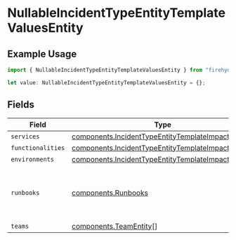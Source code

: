 # NullableIncidentTypeEntityTemplateValuesEntity

## Example Usage

```typescript
import { NullableIncidentTypeEntityTemplateValuesEntity } from "firehydrant/models/components";

let value: NullableIncidentTypeEntityTemplateValuesEntity = {};
```

## Fields

| Field                                                                                                                    | Type                                                                                                                     | Required                                                                                                                 | Description                                                                                                              |
| ------------------------------------------------------------------------------------------------------------------------ | ------------------------------------------------------------------------------------------------------------------------ | ------------------------------------------------------------------------------------------------------------------------ | ------------------------------------------------------------------------------------------------------------------------ |
| `services`                                                                                                               | [components.IncidentTypeEntityTemplateImpactEntity](../../models/components/incidenttypeentitytemplateimpactentity.md)[] | :heavy_minus_sign:                                                                                                       | N/A                                                                                                                      |
| `functionalities`                                                                                                        | [components.IncidentTypeEntityTemplateImpactEntity](../../models/components/incidenttypeentitytemplateimpactentity.md)[] | :heavy_minus_sign:                                                                                                       | N/A                                                                                                                      |
| `environments`                                                                                                           | [components.IncidentTypeEntityTemplateImpactEntity](../../models/components/incidenttypeentitytemplateimpactentity.md)[] | :heavy_minus_sign:                                                                                                       | N/A                                                                                                                      |
| `runbooks`                                                                                                               | [components.Runbooks](../../models/components/runbooks.md)                                                               | :heavy_minus_sign:                                                                                                       | A hash mapping runbook IDs to runbook names.                                                                             |
| `teams`                                                                                                                  | [components.TeamEntity](../../models/components/teamentity.md)[]                                                         | :heavy_minus_sign:                                                                                                       | N/A                                                                                                                      |